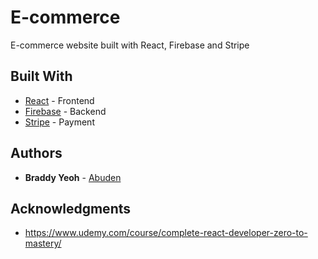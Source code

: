 # E-commerce

E-commerce website built with React, Firebase and Stripe

## Built With

* [React](https://reactjs.org/) - Frontend
* [Firebase](https://firebase.google.com/) - Backend
* [Stripe](https://stripe.com/au) - Payment 

## Authors

* **Braddy Yeoh** - [Abuden](https://github.com/Abuden)

## Acknowledgments

* https://www.udemy.com/course/complete-react-developer-zero-to-mastery/
